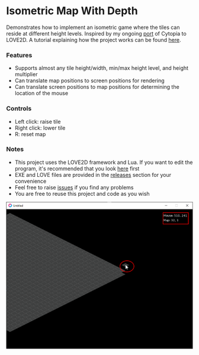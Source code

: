 # Isometric Map With Depth
Demonstrates how to implement an isometric game where the tiles can reside at different height levels. Inspired by my ongoing [port](http://https://github.com/KINGTUT10101/LoveCytopia "port") of Cytopia to LOVE2D. A tutorial explaining how the project works can be found [here](http://https://sites.google.com/view/kingtuts-blog/articles/making-an-isometric-map-with-height "here").

### Features
- Supports almost any tile height/width, min/max height level, and height multiplier
- Can translate map positions to screen positions for rendering
- Can translate screen positions to map positions for determining the location of the mouse

### Controls
- Left click: raise tile
- Right click: lower tile
- R: reset map

### Notes
- This project uses the LOVE2D framework and Lua. If you want to edit the program, it's recommended that you look [here](http://https://love2d.org/wiki/Getting_Started "here") first
- EXE and LOVE files are provided in the [releases](http://https://github.com/KINGTUT10101/IsometricMapWithDepth/releases "releases") section for your convenience
- Feel free to raise [issues](http://https://github.com/KINGTUT10101/IsometricMapWithDepth/issues "issues") if you find any problems
- You are free to reuse this project and code as you wish


![](https://github.com/KINGTUT10101/IsometricMapWithDepth/blob/master/thumbnail.png)
